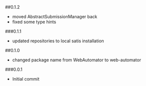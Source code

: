 ##0.1.2

 - moved AbstractSubmissionManager back
 - fixed some type hints

###0.1.1

 - updated repositories to local satis installation

##0.1.0

 - changed package name from WebAutomator to web-automator

###0.0.1

- Initial commit